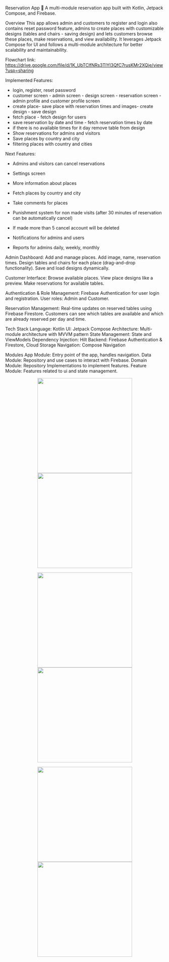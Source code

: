 Reservation App 📅
A multi-module reservation app built with Kotlin, Jetpack Compose, and Firebase.

Overview
This app allows admin and customers to register and login also contains reset password feature, admins to create places with customizable designs (tables and chairs - saving design) and lets customers browse these places, make reservations, and view availability. It leverages Jetpack Compose for UI and follows a multi-module architecture for better scalability and maintainability.

Flowchart link:
https://drive.google.com/file/d/1K_UbTClfNRs3TlYI3QfC7rusKMr2XQje/view?usp=sharing

 Implemented Features:
- login, register, reset password
- customer screen - admin screen - design screen - reservation screen - admin profile and customer profile screen 
- create place- save place with reservation times and images- create design - save design
- fetch place - fetch design for users
- save reservation by date and time - fetch reservation times by date
- if there is no available times for it day remove table from design
- Show reservations for admins and visitors
- Save places by country and city
- filtering places with country and cities 
  
Next Features:
- Admins and visitors can cancel reservations
- Settings screen
- More information about places

- Fetch places by country and city
- Take comments for places
- Punishment system for non made visits (after 30 minutes of reservation can be automatically cancel)
- If made more than 5 cancel account will be deleted
- Notifications for admins and users
- Reports for admins daily, weekly, monthly


Admin Dashboard:
Add and manage places.
Add image, name, reservation times.
Design tables and chairs for each place (drag-and-drop functionality).
Save and load designs dynamically.

Customer Interface:
Browse available places.
View place designs like a preview.
Make reservations for available tables.

Authentication & Role Management:
Firebase Authentication for user login and registration.
User roles: Admin and Customer.

Reservation Management:
Real-time updates on reserved tables using Firebase Firestore.
Customers can see which tables are available and which are already reserved per day and time.

Tech Stack
Language: Kotlin
UI: Jetpack Compose
Architecture: Multi-module architecture with MVVM pattern
State Management: State and ViewModels
Dependency Injection: Hilt
Backend: Firebase Authentication & Firestore, Cloud Storage
Navigation: Compose Navigation

Modules
App Module: Entry point of the app, handles navigation.
Data Module: Repository and use cases to interact with Firebase.
Domain Module: Repository Implementations to implement features.
Feature Module: Features related to ui and state management.

<p align="left-side" Screenshots: >
<p align="center">
  <img src="https://github.com/user-attachments/assets/66761443-5ec1-4606-8101-98c7f477b09b" width="300">
  <img src="https://github.com/user-attachments/assets/c09d0586-e348-46fd-8658-8a23b5030471" width="300">
</p>

<p align="center">
  <img src="https://github.com/user-attachments/assets/6faa1edb-e9d1-4005-b0e8-d971d101ae0f" width="300">
  <img src="https://github.com/user-attachments/assets/9d25e8a8-cca4-48a0-a94c-5318ac2a0cf7" width="300">
</p>

<p align="center">
  <img src="https://github.com/user-attachments/assets/ad6c57af-644b-4680-9ff6-c62b5301b32b" width="300">
   <img src="https://github.com/user-attachments/assets/73920a5d-e37f-4fe3-9a31-5c055eee7a55" width="300">
</p>
